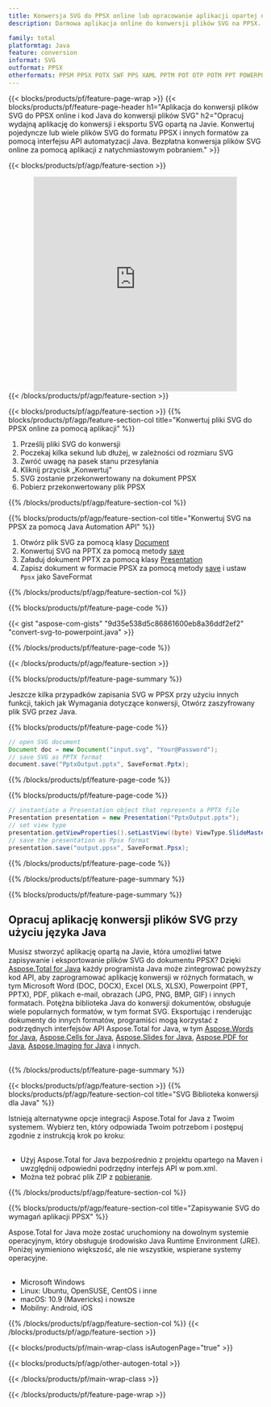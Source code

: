 ```yaml
---
title: Konwersja SVG do PPSX online lub opracowanie aplikacji opartej na Javie do konwersji plików SVG
description: Darmowa aplikacja online do konwersji plików SVG na PPSX. Kod biblioteki konwersji Java dla dokumentów SVG. 

family: total
platformtag: Java
feature: conversion
informat: SVG
outformat: PPSX
otherformats: PPSM PPSX POTX SWF PPS XAML PPTM POT OTP POTM PPT POWERPOINT
---
```

{{< blocks/products/pf/feature-page-wrap >}}
{{< blocks/products/pf/feature-page-header h1="Aplikacja do konwersji plików SVG do PPSX online i kod Java do konwersji plików SVG" h2="Opracuj wydajną aplikację do konwersji i eksportu SVG opartą na Javie. Konwertuj pojedyncze lub wiele plików SVG do formatu PPSX i innych formatów za pomocą interfejsu API automatyzacji Java. Bezpłatna konwersja plików SVG online za pomocą aplikacji z natychmiastowym pobraniem." >}}


{{< blocks/products/pf/agp/feature-section >}}

<div class="container-fluid agp-content bg-white aboutfile box-1 vh100 section nopbtm">
<div class=container>
<div class=row>
<div class="demobox tc col-md-12 padding-0" align="center">

<iframe title="Darmowa aplikacja do konwersji SVG na PPSX online" style="border: none; height: 426px;" scrolling="no" src="https://total-conversion-app-65z5r2lp.k8s.dynabic.com/?to=ppsx&from=svg" id="child-iframe" width="80%"></iframe>

</div></div>
</div></div>
{{< /blocks/products/pf/agp/feature-section >}}


{{< blocks/products/pf/agp/feature-section >}}
{{% blocks/products/pf/agp/feature-section-col title="Konwertuj pliki SVG do PPSX online za pomocą aplikacji" %}}

1. Prześlij pliki SVG do konwersji
1. Poczekaj kilka sekund lub dłużej, w zależności od rozmiaru SVG
1. Zwróć uwagę na pasek stanu przesyłania
1. Kliknij przycisk „Konwertuj”
1. SVG zostanie przekonwertowany na dokument PPSX
1. Pobierz przekonwertowany plik PPSX

{{% /blocks/products/pf/agp/feature-section-col %}}

{{% blocks/products/pf/agp/feature-section-col title="Konwertuj SVG na PPSX za pomocą Java Automation API" %}}


1. Otwórz plik SVG za pomocą klasy [Document](https://reference.aspose.com/pdf/java/com.aspose.pdf/Document)
2. Konwertuj SVG na PPTX za pomocą metody [save](https://reference.aspose.com/pdf/java/com.aspose.pdf/Document#save-java.lang.String-int-)
3. Załaduj dokument PPTX za pomocą klasy [Presentation](https://reference.aspose.com/slides/java/com.aspose.slides/Presentation)
4. Zapisz dokument w formacie PPSX za pomocą metody [save](https://reference.aspose.com/slides/java/com.aspose.slides/Presentation#save-java.lang.String-int-) i ustaw ` Ppsx` jako SaveFormat



{{% /blocks/products/pf/agp/feature-section-col %}}

{{% blocks/products/pf/feature-page-code %}}
{{< gist "aspose-com-gists" "9d35e538d5c86861600eb8a36ddf2ef2" "convert-svg-to-powerpoint.java" >}}
{{% /blocks/products/pf/feature-page-code %}}

{{< /blocks/products/pf/agp/feature-section >}}

{{% blocks/products/pf/feature-page-summary %}}

Jeszcze kilka przypadków zapisania SVG w PPSX przy użyciu innych funkcji, takich jak Wymagania dotyczące konwersji, Otwórz zaszyfrowany plik SVG przez Java.

{{% blocks/products/pf/feature-page-code %}}


```java
// open SVG document
Document doc = new Document("input.svg", "Your@Password");
// save SVG as PPTX format 
document.save("PptxOutput.pptx", SaveFormat.Pptx); 

```


{{% /blocks/products/pf/feature-page-code %}}
{{% blocks/products/pf/feature-page-code %}}


```java
// instantiate a Presentation object that represents a PPTX file
Presentation presentation = new Presentation("PptxOutput.pptx");
// set view type
presentation.getViewProperties().setLastView((byte) ViewType.SlideMasterView);
// save the presentation as Ppsx format
presentation.save("output.ppsx", SaveFormat.Ppsx);    
```


{{% /blocks/products/pf/feature-page-code %}}


{{% /blocks/products/pf/feature-page-summary %}}

{{% blocks/products/pf/feature-page-summary %}}

<h2>Opracuj aplikację konwersji plików SVG przy użyciu języka Java</h2>

Musisz stworzyć aplikację opartą na Javie, która umożliwi łatwe zapisywanie i eksportowanie plików SVG do dokumentu PPSX? Dzięki [Aspose.Total for Java](https://products.aspose.com/total/pl/java/) każdy programista Java może zintegrować powyższy kod API, aby zaprogramować aplikację konwersji w różnych formatach, w tym Microsoft Word (DOC, DOCX), Excel (XLS, XLSX), Powerpoint (PPT, PPTX), PDF, plikach e-mail, obrazach (JPG, PNG, BMP, GIF) i innych formatach. Potężna biblioteka Java do konwersji dokumentów, obsługuje wiele popularnych formatów, w tym format SVG. Eksportując i renderując dokumenty do innych formatów, programiści mogą korzystać z podrzędnych interfejsów API Aspose.Total for Java, w tym [Aspose.Words for Java](https://products.aspose.com/words/pl/java/), [Aspose.Cells for Java](https://products.aspose.com/cells/pl/java/), [Aspose.Slides for Java](https://products.aspose.com/slides/pl/java/), [Aspose.PDF for Java](https://products.aspose.com/pdf/pl/java/), [Aspose.Imaging for Java](https://products.aspose.com/imaging/pl/java/) i innych.<br /><br />

{{% /blocks/products/pf/feature-page-summary %}}

{{< blocks/products/pf/agp/feature-section >}}
{{% blocks/products/pf/agp/feature-section-col title="SVG Biblioteka konwersji dla Java" %}}

Istnieją alternatywne opcje integracji Aspose.Total for Java z Twoim systemem. Wybierz ten, który odpowiada Twoim potrzebom i postępuj zgodnie z instrukcją krok po kroku:<br /><br />

- Użyj Aspose.Total for Java bezpośrednio z projektu opartego na Maven i uwzględnij odpowiedni podrzędny interfejs API w pom.xml.
- Można też pobrać plik ZIP z [pobieranie](https://releases.aspose.com/total/java).

{{% /blocks/products/pf/agp/feature-section-col %}}

{{% blocks/products/pf/agp/feature-section-col title="Zapisywanie SVG do wymagań aplikacji PPSX" %}}

Aspose.Total for Java może zostać uruchomiony na dowolnym systemie operacyjnym, który obsługuje środowisko Java Runtime Environment (JRE). Poniżej wymieniono większość, ale nie wszystkie, wspierane systemy operacyjne. <br /><br />
- Microsoft Windows
- Linux: Ubuntu, OpenSUSE, CentOS i inne
- macOS: 10.9 (Mavericks) i nowsze
- Mobilny: Android, iOS

{{% /blocks/products/pf/agp/feature-section-col %}}
{{< /blocks/products/pf/agp/feature-section >}}

{{< blocks/products/pf/main-wrap-class isAutogenPage="true" >}}

{{< blocks/products/pf/agp/other-autogen-total >}}

{{< /blocks/products/pf/main-wrap-class >}}

{{< /blocks/products/pf/feature-page-wrap >}}